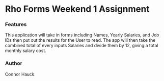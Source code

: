 # Rho Forms Weekend 1 Assignment

### Features
This application will take in forms including Names, Yearly Salaries, and Job IDs then put out the results for the User to read. The app will then take the combined total of every inputs Salaries and divide them by 12, giving a total monthly salary cost.

### Author
Connor Hauck
